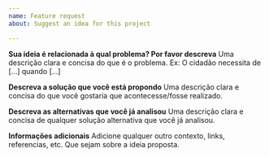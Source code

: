 ```yaml
---
name: Feature request
about: Suggest an idea for this project

---
```


**Sua ideia é relacionada à qual problema? Por favor descreva**
Uma descrição clara e concisa do que é o problema. Ex: O cidadão necessita de [...] quando [...]

**Descreva a solução que você está propondo**
Uma descrição clara e concisa do que você gostaria que acontecesse/fosse realizado.

**Descreva as alternativas que você já analisou**
Uma descrição clara e concisa de qualquer solução alternativa que você já analisou.

**Informações adicionais**
Adicione qualquer outro contexto, links, referencias, etc. Que sejam sobre a ideia proposta.
